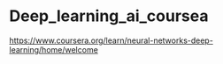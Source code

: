 # Deep_learning_ai_coursea
https://www.coursera.org/learn/neural-networks-deep-learning/home/welcome

